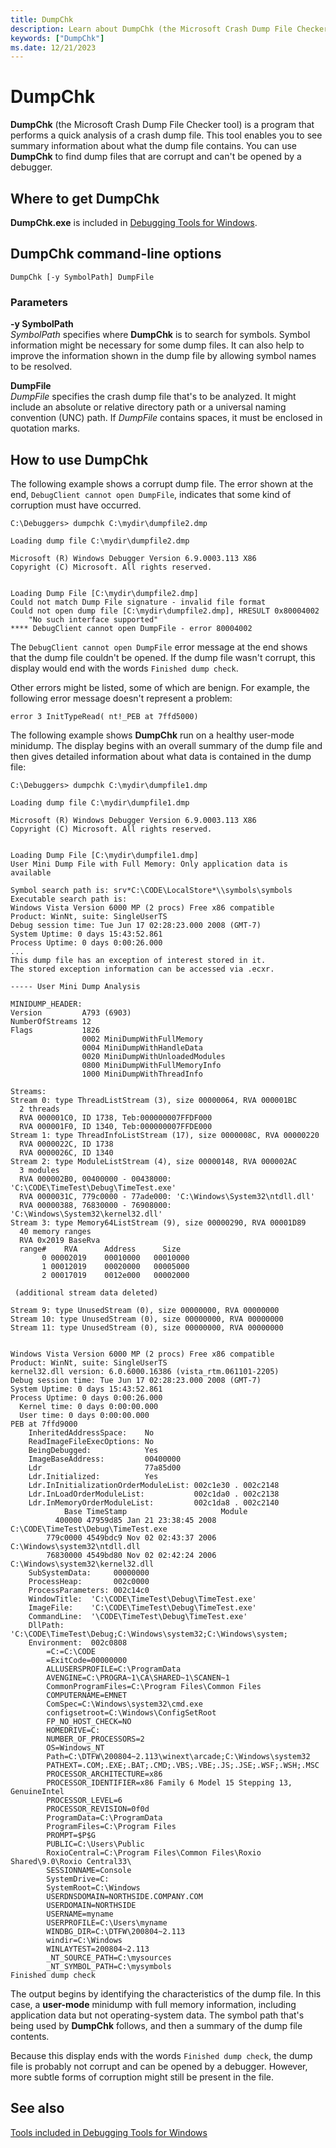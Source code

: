 ```yaml
---
title: DumpChk
description: Learn about DumpChk (the Microsoft Crash Dump File Checker tool), which is a program that performs a quick analysis of a crash dump file.
keywords: ["DumpChk"]
ms.date: 12/21/2023
---
```


# DumpChk

**DumpChk** (the Microsoft Crash Dump File Checker tool) is a program that performs a quick analysis of a crash dump file. This tool enables you to see summary information about what the dump file contains. You can use **DumpChk** to find dump files that are corrupt and can't be opened by a debugger.

## Where to get DumpChk

**DumpChk.exe** is included in [Debugging Tools for Windows](index.md).

## DumpChk command-line options

```dbgcmd
DumpChk [-y SymbolPath] DumpFile
```

### Parameters

**-y SymbolPath**  
*SymbolPath* specifies where **DumpChk** is to search for symbols. Symbol information might be necessary for some dump files. It can also help to improve the information shown in the dump file by allowing symbol names to be resolved.

**DumpFile**  
*DumpFile* specifies the crash dump file that's to be analyzed. It might include an absolute or relative directory path or a universal naming convention (UNC) path. If *DumpFile* contains spaces, it must be enclosed in quotation marks.

## How to use DumpChk

The following example shows a corrupt dump file. The error shown at the end, `DebugClient cannot open DumpFile`, indicates that some kind of corruption must have occurred.

```console
C:\Debuggers> dumpchk C:\mydir\dumpfile2.dmp 

Loading dump file C:\mydir\dumpfile2.dmp

Microsoft (R) Windows Debugger Version 6.9.0003.113 X86
Copyright (C) Microsoft. All rights reserved.


Loading Dump File [C:\mydir\dumpfile2.dmp]
Could not match Dump File signature - invalid file format
Could not open dump file [C:\mydir\dumpfile2.dmp], HRESULT 0x80004002
    "No such interface supported"
**** DebugClient cannot open DumpFile - error 80004002   
```

The `DebugClient cannot open DumpFile` error message at the end shows that the dump file couldn't be opened. If the dump file wasn't corrupt, this display would end with the words `Finished dump check`.

Other errors might be listed, some of which are benign. For example, the following error message doesn't represent a problem:

```dbgcmd
error 3 InitTypeRead( nt!_PEB at 7ffd5000) 
```

The following example shows **DumpChk** run on a healthy user-mode minidump. The display begins with an overall summary of the dump file and then gives detailed information about what data is contained in the dump file:

```console
C:\Debuggers> dumpchk C:\mydir\dumpfile1.dmp 

Loading dump file C:\mydir\dumpfile1.dmp

Microsoft (R) Windows Debugger Version 6.9.0003.113 X86
Copyright (C) Microsoft. All rights reserved.


Loading Dump File [C:\mydir\dumpfile1.dmp]
User Mini Dump File with Full Memory: Only application data is available

Symbol search path is: srv*C:\CODE\LocalStore*\\symbols\symbols
Executable search path is: 
Windows Vista Version 6000 MP (2 procs) Free x86 compatible
Product: WinNt, suite: SingleUserTS
Debug session time: Tue Jun 17 02:28:23.000 2008 (GMT-7)
System Uptime: 0 days 15:43:52.861
Process Uptime: 0 days 0:00:26.000
...
This dump file has an exception of interest stored in it.
The stored exception information can be accessed via .ecxr.

----- User Mini Dump Analysis

MINIDUMP_HEADER:
Version         A793 (6903)
NumberOfStreams 12
Flags           1826
                0002 MiniDumpWithFullMemory
                0004 MiniDumpWithHandleData
                0020 MiniDumpWithUnloadedModules
                0800 MiniDumpWithFullMemoryInfo
                1000 MiniDumpWithThreadInfo

Streams:
Stream 0: type ThreadListStream (3), size 00000064, RVA 000001BC
  2 threads
  RVA 000001C0, ID 1738, Teb:000000007FFDF000
  RVA 000001F0, ID 1340, Teb:000000007FFDE000
Stream 1: type ThreadInfoListStream (17), size 0000008C, RVA 00000220
  RVA 0000022C, ID 1738
  RVA 0000026C, ID 1340
Stream 2: type ModuleListStream (4), size 00000148, RVA 000002AC
  3 modules
  RVA 000002B0, 00400000 - 00438000: 'C:\CODE\TimeTest\Debug\TimeTest.exe'
  RVA 0000031C, 779c0000 - 77ade000: 'C:\Windows\System32\ntdll.dll'
  RVA 00000388, 76830000 - 76908000: 'C:\Windows\System32\kernel32.dll'
Stream 3: type Memory64ListStream (9), size 00000290, RVA 00001D89
  40 memory ranges
  RVA 0x2019 BaseRva
  range#    RVA      Address      Size
       0 00002019    00010000   00010000
       1 00012019    00020000   00005000
       2 00017019    0012e000   00002000

 (additional stream data deleted)   

Stream 9: type UnusedStream (0), size 00000000, RVA 00000000
Stream 10: type UnusedStream (0), size 00000000, RVA 00000000
Stream 11: type UnusedStream (0), size 00000000, RVA 00000000


Windows Vista Version 6000 MP (2 procs) Free x86 compatible
Product: WinNt, suite: SingleUserTS
kernel32.dll version: 6.0.6000.16386 (vista_rtm.061101-2205)
Debug session time: Tue Jun 17 02:28:23.000 2008 (GMT-7)
System Uptime: 0 days 15:43:52.861
Process Uptime: 0 days 0:00:26.000
  Kernel time: 0 days 0:00:00.000
  User time: 0 days 0:00:00.000
PEB at 7ffd9000
    InheritedAddressSpace:    No
    ReadImageFileExecOptions: No
    BeingDebugged:            Yes
    ImageBaseAddress:         00400000
    Ldr                       77a85d00
    Ldr.Initialized:          Yes
    Ldr.InInitializationOrderModuleList: 002c1e30 . 002c2148
    Ldr.InLoadOrderModuleList:           002c1da0 . 002c2138
    Ldr.InMemoryOrderModuleList:         002c1da8 . 002c2140
            Base TimeStamp                     Module
          400000 47959d85 Jan 21 23:38:45 2008 C:\CODE\TimeTest\Debug\TimeTest.exe
        779c0000 4549bdc9 Nov 02 02:43:37 2006 C:\Windows\system32\ntdll.dll
        76830000 4549bd80 Nov 02 02:42:24 2006 C:\Windows\system32\kernel32.dll
    SubSystemData:     00000000
    ProcessHeap:       002c0000
    ProcessParameters: 002c14c0
    WindowTitle:  'C:\CODE\TimeTest\Debug\TimeTest.exe'
    ImageFile:    'C:\CODE\TimeTest\Debug\TimeTest.exe'
    CommandLine:  '\CODE\TimeTest\Debug\TimeTest.exe'
    DllPath:      'C:\CODE\TimeTest\Debug;C:\Windows\system32;C:\Windows\system;
    Environment:  002c0808
        =C:=C:\CODE
        =ExitCode=00000000
        ALLUSERSPROFILE=C:\ProgramData
        AVENGINE=C:\PROGRA~1\CA\SHARED~1\SCANEN~1
        CommonProgramFiles=C:\Program Files\Common Files
        COMPUTERNAME=EMNET
        ComSpec=C:\Windows\system32\cmd.exe
        configsetroot=C:\Windows\ConfigSetRoot
        FP_NO_HOST_CHECK=NO
        HOMEDRIVE=C:
        NUMBER_OF_PROCESSORS=2
        OS=Windows_NT
        Path=C:\DTFW\200804~2.113\winext\arcade;C:\Windows\system32
        PATHEXT=.COM;.EXE;.BAT;.CMD;.VBS;.VBE;.JS;.JSE;.WSF;.WSH;.MSC
        PROCESSOR_ARCHITECTURE=x86
        PROCESSOR_IDENTIFIER=x86 Family 6 Model 15 Stepping 13, GenuineIntel
        PROCESSOR_LEVEL=6
        PROCESSOR_REVISION=0f0d
        ProgramData=C:\ProgramData
        ProgramFiles=C:\Program Files
        PROMPT=$P$G
        PUBLIC=C:\Users\Public
        RoxioCentral=C:\Program Files\Common Files\Roxio Shared\9.0\Roxio Central33\
        SESSIONNAME=Console
        SystemDrive=C:
        SystemRoot=C:\Windows
        USERDNSDOMAIN=NORTHSIDE.COMPANY.COM
        USERDOMAIN=NORTHSIDE
        USERNAME=myname
        USERPROFILE=C:\Users\myname
        WINDBG_DIR=C:\DTFW\200804~2.113
        windir=C:\Windows
        WINLAYTEST=200804~2.113
        _NT_SOURCE_PATH=C:\mysources
        _NT_SYMBOL_PATH=C:\mysymbols
Finished dump check
```

The output begins by identifying the characteristics of the dump file. In this case, a **user-mode** minidump with full memory information, including application data but not operating-system data. The symbol path that's being used by **DumpChk** follows, and then a summary of the dump file contents.

Because this display ends with the words `Finished dump check`, the dump file is probably not corrupt and can be opened by a debugger. However, more subtle forms of corruption might still be present in the file.

## See also

[Tools included in Debugging Tools for Windows](extra-tools.md)
